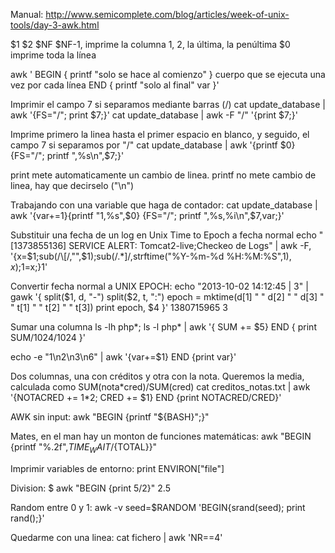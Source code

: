 Manual: http://www.semicomplete.com/blog/articles/week-of-unix-tools/day-3-awk.html

$1 $2 $NF $NF-1, imprime la columna 1, 2, la última, la penúltima
$0 imprime toda la línea

awk '
BEGIN { printf "solo se hace al comienzo" }
cuerpo que se ejecuta una vez por cada línea
END { printf "solo al final" var }'


Imprimir el campo 7 si separamos mediante barras (/)
cat update_database  | awk '{FS="/"; print $7;}'
cat update_database  | awk -F "/" '{print $7;}'

Imprime primero la linea hasta el primer espacio en blanco, y seguido, el campo 7 si separamos por "/"
cat update_database  | awk '{printf $0} {FS="/"; printf ",%s\n",$7;}'

print mete automaticamente un cambio de linea.
printf no mete cambio de linea, hay que decirselo ("\n")


Trabajando con una variable que haga de contador:
cat update_database  | awk '{var+=1}{printf "1,%s",$0} {FS="/"; printf ",%s,%i\n",$7,var;}'


Substituir una fecha de un log en Unix Time to Epoch a fecha normal
echo "[1373855136] SERVICE ALERT: Tomcat2-live;Checkeo de Logs" | awk -F, '{x=$1;sub(/\[/,"",$1);sub(/.*]/,strftime("%Y-%m-%d %H:%M:%S",$1),x);$1=x;}1'


Convertir fecha normal a UNIX EPOCH:
echo "2013-10-02 14:12:45 | 3" | gawk '{
split($1, d, "-")
split($2, t, ":")
epoch = mktime(d[1] " " d[2] " " d[3] " " t[1] " " t[2] " " t[3])
print epoch, $4
}'
1380715965 3


Sumar una columna
ls -lh php*; ls -l php* | awk '{ SUM += $5} END { print SUM/1024/1024 }'

echo -e "1\n2\n3\n6" | awk '{var+=$1} END {print var}'


Dos columnas, una con créditos y otra con la nota. Queremos la media, calculada como SUM(nota*cred)/SUM(cred)
cat creditos_notas.txt | awk '{NOTACRED += $1*$2; CRED += $1} END {print NOTACRED/CRED}'


AWK sin input:
awk "BEGIN {printf \"${BASH}\";}"


Mates, en el man hay un monton de funciones matemáticas: 
awk "BEGIN {printf \"%.2f\",${TIME_WAIT}/${TOTAL}}"


Imprimir variables de entorno:
print ENVIRON["file"]


Division:
$ awk "BEGIN {print 5/2}"
2.5


Random entre 0 y 1:
awk -v seed=$RANDOM 'BEGIN{srand(seed); print rand();}'


Quedarme con una linea:
cat fichero | awk 'NR==4'

